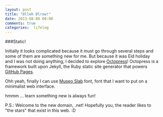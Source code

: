 ```yaml
---
layout: post
title: "Olleh Dlrow!"
date: 2013-08-08 00:00
comments: true
categories:  lifelog
---
```


###Static!

Initially it looks complicated because it must go through several steps and some of them are something new for me. But because it was Eid holiday and I was not doing anything, I decided to explore [Octopress](http://octopress.org)! Octopress is a framework built upon Jekyll, the Ruby static site generator that powers [GitHub Pages](http://github.io).

Ohh yeah, finally I can use [Museo Slab](https://typekit.com/fonts/museo-slab) font, font that I want to put on a minimalist web interface.

hmmm ... learn something new is always fun!

P.S.: Welcome to the new domain, .net! Hopefully you, the reader likes to "the stars" that exist in this web. :D